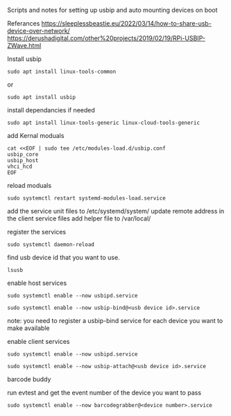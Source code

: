 Scripts and notes for setting up usbip and auto mounting devices on boot

Referances 
https://sleeplessbeastie.eu/2022/03/14/how-to-share-usb-device-over-network/
https://derushadigital.com/other%20projects/2019/02/19/RPi-USBIP-ZWave.html

Install usbip

`sudo apt install linux-tools-common`

or

`sudo apt install usbip`

install dependancies if needed

`sudo apt install linux-tools-generic linux-cloud-tools-generic`

add Kernal moduals

```
cat <<EOF | sudo tee /etc/modules-load.d/usbip.conf
usbip_core
usbip_host
vhci_hcd
EOF
```

reload moduals

`sudo systemctl restart systemd-modules-load.service`

add the service unit files to /etc/systemd/system/
update remote address in the client service files
add helper file to /var/local/

register the services

`sudo systemctl daemon-reload`

find usb device id that you want to use.

`lsusb`

enable host services

`sudo systemctl enable --now usbipd.service`

`sudo systemctl enable --now usbip-bind@<usb device id>.service`

note: you need to register a usbip-bind service for each device you want to make available

enable client services

`sudo systemctl enable --now usbipd.service`

`sudo systemctl enable --now usbip-attach@<usb device id>.service`


barcode buddy 

run evtest and get the event number of the device you want to pass 

`sudo systemctl enable --now barcodegrabber@<device number>.service`




